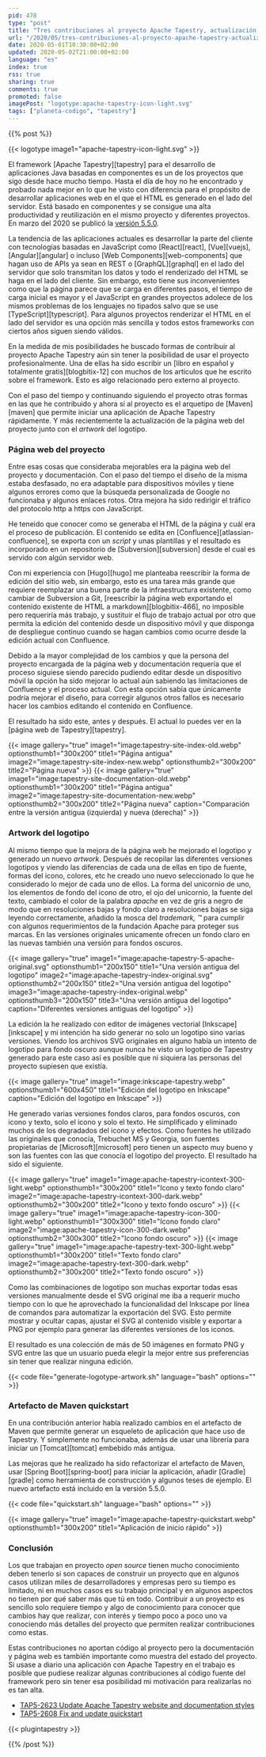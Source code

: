```yaml
---
pid: 478
type: "post"
title: "Tres contribuciones al proyecto Apache Tapestry, actualización de la página web, artwork del logotipo y arquetipo Maven quickstart"
url: "/2020/05/tres-contribuciones-al-proyecto-apache-tapestry-actualizacion-de-la-pagina-web-artwork-del-logotipo-y-arquetipo-maven-quickstart/"
date: 2020-05-01T10:30:00+02:00
updated: 2020-05-02T21:00:00+02:00
language: "es"
index: true
rss: true
sharing: true
comments: true
promoted: false
imagePost: "logotype:apache-tapestry-icon-light.svg"
tags: ["planeta-codigo", "tapestry"]
---
```


{{% post %}}

{{< logotype image1="apache-tapestry-icon-light.svg" >}}

El framework [Apache Tapestry][tapestry] para el desarrollo de aplicaciones Java basadas en componentes es un de los proyectos que sigo desde hace mucho tiempo. Hasta el día de hoy no he encontrado y probado nada mejor en lo que he visto con diferencia para el propósito de desarrollar aplicaciones web en el que el HTML es generado en el lado del servidor. Está basado en componentes y se consigue una alta productividad y reutilización en el mismo proyecto y diferentes proyectos. En marzo del 2020 se publicó la [versión 5.5.0](https://tapestry.apache.org/2020/03/23/tapestry-550-released.html).

La tendencia de las aplicaciones actuales es desarrollar la parte del cliente con tecnologías basadas en JavaScript como [React][react], [Vue][vuejs], [Angular][angular] o incluso [Web Components][web-components] que hagan uso de APIs ya sean en REST o [GraphQL][graphql] en el lado del servidor que solo transmitan los datos y todo el renderizado del HTML se haga en el lado del cliente. Sin embargo, esto tiene sus inconvenientes como que la página parece que se carga en diferentes pasos, el tiempo de carga inicial es mayor y el JavaScript en grandes proyectos adolece de los mismos problemas de los lenguajes no tipados salvo que se use [TypeScript][typescript]. Para algunos proyectos renderizar el HTML en el lado del servidor es una opción más sencilla y todos estos frameworks con ciertos años siguen siendo válidos.

En la medida de mis posibilidades he buscado formas de contribuir al proyecto Apache Tapestry aún sin tener la posibilidad de usar el proyecto profesionalmente. Una de ellas ha sido escribir un [libro en español y totalmente gratis][blogbitix-12] con muchos de los artículos que he escrito sobre el framework. Esto es algo relacionado pero externo al proyecto.

Con el paso del tiempo y continuando siguiendo el proyecto otras formas en las que he contribuido y ahora sí al proyecto es el arquetipo de [Maven][maven] que permite iniciar una aplicación de Apache Tapestry rápidamente. Y más recientemente la actualización de la página web del proyecto junto con el _artwork_ del logotipo.

### Página web del proyecto

Entre esas cosas que consideraba mejorables era la página web del proyecto y documentación. Con el paso del tiempo el diseño de la misma estaba desfasado, no era adaptable para dispositivos móviles y tiene algunos errores como que la búsqueda personalizada de Google no funcionaba y algunos enlaces rotos. Otra mejora ha sido redirigir el tráfico del protocolo http a https con JavaScript.

He teneido que conocer como se generaba el HTML de la página y cuál era el proceso de publicación. El contenido se edita en [Confluence][atlassian-confluence], se exporta con un _script_ y unas plantillas y el resultado es incorporado en un repositorio de [Subversion][subversion] desde el cual es servido con algún servidor web.

Con mi experiencia con [Hugo][hugo] me planteaba reescribir la forma de edición del sitio web, sin embargo, esto es una tarea más grande que requiere reemplazar una buena parte de la infraestructura existente, como cambiar de Subversion a Git, [reescribir la página web exportando el contenido existente de HTML a markdown][blogbitix-466], no imposible pero requeriría más trabajo, y sustituir el flujo de trabajo actual por otro que permita la edición del contenido desde un dispositivo móvil y que disponga de despliegue continuo cuando se hagan cambios como ocurre desde la edición actual con Confluence.

Debido a la mayor complejidad de los cambios y que la persona del proyecto encargada de la página web y documentación requería que el proceso siguiese siendo parecido pudiendo editar desde un dispositivo móvil la opción ha sido mejorar lo actual aún sabiendo las limitaciones de Confluence y el proceso actual. Con esta opción sabía que únicamente podría mejorar el diseño, para corregir algunos otros fallos es necesario hacer los cambios editando el contenido en Confluence.

El resultado ha sido este, antes y después. El actual lo puedes ver en la [página web de Tapestry][tapestry].

{{< image
    gallery="true"
    image1="image:tapestry-site-index-old.webp" optionsthumb1="300x200" title1="Página antigua"
    image2="image:tapestry-site-index-new.webp" optionsthumb2="300x200" title2="Página nueva" >}}
{{< image
    gallery="true"
    image1="image:tapestry-site-documentation-old.webp" optionsthumb1="300x200" title1="Página antigua"
    image2="image:tapestry-site-documentation-new.webp" optionsthumb2="300x200" title2="Página nueva"
    caption="Comparación entre la versión antigua (izquierda) y nueva (derecha)" >}}


### Artwork del logotipo

Al mismo tiempo que la mejora de la página web he mejorado el logotipo y generado un nuevo _artwork_. Después de recopilar las diferentes versiones logotipos y viendo las diferencias de cada una de ellas en tipo de fuente, formas del icono, colores, etc he creado uno nuevo seleccionado lo que he considerado lo mejor de cada uno de ellos. La forma del unicornio de uno, los elementos de fondo del icono de otro, el ojo del unicornio, la fuente del texto, cambiado el color de la palabra _apache_ en vez de gris a negro de modo que en resoluciones bajas y fondo claro a resoluciones bajas se siga leyendo correctamente, añadido la mosca del _trademark, ™_ para cumplir con algunos requerimientos de la fundación Apache para proteger sus marcas. En las versiones originales unicamente ofrecen un fondo claro en las nuevas también una versión para fondos oscuros.

{{< image
    gallery="true"
    image1="image:apache-tapestry-5-apache-original.svg" optionsthumb1="200x150" title1="Una versión antigua del logotipo"
    image2="image:apache-tapestry-index-original.svg" optionsthumb2="200x150" title2="Una versión antigua del logotipo"
    image3="image:apache-tapestry-index-original.webp" optionsthumb3="200x150" title3="Una versión antigua del logotipo"
    caption="Diferentes versiones antiguas del logotipo" >}}

La edición la he realizado con editor de imágenes vectorial [Inkscape][inkscape] y mi intención ha sido generar no solo un logotipo sino varias versiones. Viendo los archivos SVG originales en alguno había un intento de logotipo para fondo oscuro aunque nunca he visto un logotipo de Tapestry generado para este caso así es posible que ni siquiera las personas del proyecto supiesen que existía.

{{< image
    gallery="true"
    image1="image:inkscape-tapestry.webp" optionsthumb1="600x450" title1="Edición del logotipo en Inkscape"
    caption="Edición del logotipo en Inkscape" >}}

He generado varias versiones fondos claros, para fondos oscuros, con icono y texto, solo el icono y solo el texto. He simplificado y eliminado muchos de los degradados del icono y efectos. Como fuentes he utilizado las originales que conocía, Trebuchet MS y Georgia, son fuentes propietarias de [Microsoft][microsoft] pero tienen un aspecto muy bueno y son las fuentes con las que conocía el logotipo del proyecto. El resultado ha sido el siguiente.

{{< image
    gallery="true"
    image1="image:apache-tapestry-icontext-300-light.webp" optionsthumb1="300x200" title1="Icono y texto fondo claro"
    image2="image:apache-tapestry-icontext-300-dark.webp" optionsthumb2="300x200" title2="Icono y texto fondo oscuro" >}}
{{< image
    gallery="true"
    image1="image:apache-tapestry-icon-300-light.webp" optionsthumb1="300x300" title1="Icono fondo claro"
    image2="image:apache-tapestry-icon-300-dark.webp" optionsthumb2="300x300" title2="Icono fondo oscuro" >}}
{{< image
    gallery="true"
    image1="image:apache-tapestry-text-300-light.webp" optionsthumb1="300x200" title1="Texto fondo claro"
    image2="image:apache-tapestry-text-300-dark.webp" optionsthumb2="300x200" title2="Texto fondo oscuro" >}}

Como las combinaciones de logotipo son muchas exportar todas esas versiones manualmente desde el SVG original me iba a requerir mucho tiempo con lo que he aprovechado la funcionalidad del Inkscape por línea de comandos para automatizar la exportación del SVG. Esto permite mostrar y ocultar capas, ajustar el SVG al contenido visible y exportar a PNG por ejemplo para generar las diferentes versiones de los iconos.

El resultado es una colección de más de 50 imágenes en formato PNG y SVG entre las que un usuario pueda elegir la mejor entre sus preferencias sin tener que realizar ninguna edición.

{{< code file="generate-logotype-artwork.sh" language="bash" options="" >}}

### Artefacto de Maven quickstart

En una contribución anterior había realizado cambios en el artefacto de Maven que permite generar un esqueleto de aplicación que hace uso de Tapestry. Y simplemente no funcionaba, además de usar una librería para iniciar un [Tomcat][tomcat] embebido más antigua.

Las mejoras que he realizado ha sido refactorizar el artefacto de Maven, usar [Spring Boot][spring-boot] para iniciar la aplicación, añadir [Gradle][gradle] como herramienta de construcción y algunos teses de ejemplo. El nuevo artefacto está incluido en la versión 5.5.0.

{{< code file="quickstart.sh" language="bash" options="" >}}

{{< image
    gallery="true"
    image1="image:apache-tapestry-quickstart.webp" optionsthumb1="300x200" title1="Aplicación de inicio rápido" >}}

### Conclusión

Los que trabajan en proyecto _open source_ tienen mucho conocimiento deben tenerlo si son capaces de construir un proyecto que en algunos casos utilizan miles de desarrolladores y empresas pero su tiempo es limitado, ni en muchos casos es su trabajo principal y en algunos aspectos no tienen por qué saber más que tú en todo. Contribuir a un proyecto es sencillo solo requiere tiempo y algo de conocimiento para conocer que cambios hay que realizar, con interés y tiempo poco a poco uno va conociendo más detalles del proyecto que permiten realizar contribuciones como estas.

Estas contribuciones no aportan código al proyecto pero la documentación y página web es también importante como muestra del estado del proyecto. Si usase a diario una aplicación con Apache Tapestry en el trabajo es posible que pudiese realizar algunas contribuciones al código fuente del framework pero sin tener esa posibilidad mi motivación para realizarlas no es tan alta.

* [TAP5-2623 Update Apache Tapestry website and documentation styles](https://issues.apache.org/jira/browse/TAP5-2623)
* [TAP5-2608 Fix and update quickstart](https://issues.apache.org/jira/browse/TAP5-2608)

{{< plugintapestry >}}

{{% /post %}}
